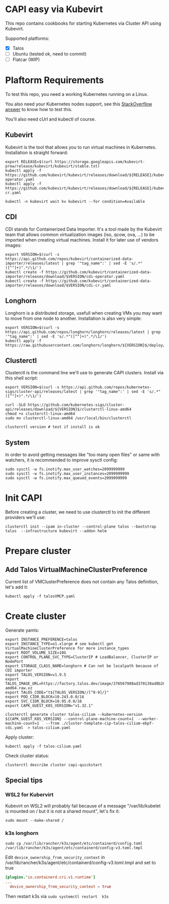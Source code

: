 # CAPI easy via Kubevirt

This repo contains cookbooks for starting Kubernetes via Cluster API using Kubevirt.

Supported platforms:
  - [x] Talos
  - [ ] Ubuntu (tested ok, need to commit)
  - [ ] Flatcar (WIP)

# Plaftorm Requirements

To test this repo, you need a working Kubernetes running on a Linux.

You also need your Kubernetes nodes support, see this [StackOverflow answer](https://stackoverflow.com/questions/11116704/check-if-vt-x-is-activated-without-having-to-reboot-in-linux#answer-51272679) to know how to test this.

You'll also need cUrl and kubectl of course.

## Kubevirt

Kubevirt is the tool that allows you to run virtual machines in Kubernetes. Installation is straight forward:
```shell
export RELEASE=$(curl https://storage.googleapis.com/kubevirt-prow/release/kubevirt/kubevirt/stable.txt)
kubectl apply -f https://github.com/kubevirt/kubevirt/releases/download/${RELEASE}/kubevirt-operator.yaml
kubectl apply -f https://github.com/kubevirt/kubevirt/releases/download/${RELEASE}/kubevirt-cr.yaml

kubectl -n kubevirt wait kv kubevirt --for condition=Available
```

## CDI

CDI stands for Containerized Data Importer. It's a tool made by the Kubevirt team that allows common virtualization images (iso, qcow, ova, ...) to be imported when creating virtual machines. Install it for later use of vendors images:
```shell
export VERSION=$(curl -s https://api.github.com/repos/kubevirt/containerized-data-importer/releases/latest | grep '"tag_name":' | sed -E 's/.*"([^"]+)".*/\1/')
kubectl create -f https://github.com/kubevirt/containerized-data-importer/releases/download/$VERSION/cdi-operator.yaml
kubectl create -f https://github.com/kubevirt/containerized-data-importer/releases/download/$VERSION/cdi-cr.yaml
```

## Longhorn

Longhorn is a distributed storage, usefull when creating VMs you may want to move from one node to another. Installation is also very simple:
```shell
export VERSION=$(curl -s https://api.github.com/repos/longhorn/longhorn/releases/latest | grep '"tag_name":' | sed -E 's/.*"([^"]+)".*/\1/')
kubectl apply -f https://raw.githubusercontent.com/longhorn/longhorn/${VERSION}$/deploy/longhorn.yaml
```

## Clusterctl

Clusterctl is the command line we'll use to generate CAPI clusters. Install via this shell script:
```shell
export VERSION=$(curl -s https://api.github.com/repos/kubernetes-sigs/cluster-api/releases/latest | grep '"tag_name":' | sed -E 's/.*"([^"]+)".*/\1/')

curl -SLO https://github.com/kubernetes-sigs/cluster-api/releases/download/${VERSION}$/clusterctl-linux-amd64
chmod +x clusterctl-linux-amd64
sudo mv clusterctl-linux-amd64 /usr/local/bin/clusterctl

clusterctl version # test if install is ok
```

## System

In order to avoid getting messages like "too many open files" or same with watchers, it is recommended to improve sysctl config: 
```shell
sudo sysctl -w fs.inotify.max_user_watches=2099999999
sudo sysctl -w fs.inotify.max_user_instances=2099999999
sudo sysctl -w fs.inotify.max_queued_events=2099999999
```

# Init CAPI

Before creating a cluster, we need to use clusterctl to init the different providers we'll use:
```shell
clusterctl init --ipam in-cluster --control-plane talos --bootstrap talos  --infrastructure kubevirt --addon helm
```

# Prepare cluster

## Add Talos VirtualMachineClusterPreference

Current list of VMClusterPreference does not contain any Talos definition, let's add it:

```shell
kubectl apply -f talosVMCP.yaml
```

# Create cluster

Generate yamls:
```shell
export INSTANCE_PREFERENCE=talos
export INSTANCE_TYPE=o1.xlarge # see kubectl get VirtualMachineClusterPreference for more instance_types
export ROOT_VOLUME_SIZE=10G
export CONTROL_PLANE_SVC_TYPE=ClusterIP # LoadBalancer, ClusterIP or NodePort
export STORAGE_CLASS_NAME=longhorn # Can not be localpath because of CDI importer
export TALOS_VERSION=v1.9.5
export TALOS_IMAGE_URL=https://factory.talos.dev/image/376567988ad370138ad8b2698212367b8edcb69b5fd68c80be1f2ec7d603b4ba/v1.9.5/openstack-amd64.raw.xz
export TALOS_CODE="t${TALOS_VERSION//[^0-9]/}"
export POD_CIDR_BLOCK=10.243.0.0/16
export SVC_CIDR_BLOCK=10.95.0.0/16
export CAPK_GUEST_K8S_VERSION="v1.32.1"

clusterctl generate cluster talos-cilium --kubernetes-version ${CAPK_GUEST_K8S_VERSION} --control-plane-machine-count=1  --worker-machine-count=1   --from ./cluster-template-cip-talos-cilium-ebpf-cdi.yaml  > talos-cilium.yaml
```

Apply cluster:
```shell
kubectl apply -f talos-cilium.yaml
```

Check cluster status:
```shell
clusterctl describe cluster capi-quickstart
```

## Special tips

### WSL2 for Kubervirt

Kubevirt on WSL2 will probably fail because of a message "/var/lib/kubelet is mounted on / but it is not a shared mount", let's fix it:
```
sudo mount --make-shared /
```

### k3s longhorn

```
sudo cp /var/lib/rancher/k3s/agent/etc/containerd/config.toml /var/lib/rancher/k3s/agent/etc/containerd/config-v3.toml.tmpl
```

Edit `device_ownership_from_security_context` in /var/lib/rancher/k3s/agent/etc/containerd/config-v3.toml.tmpl and set to true

```toml
[plugins.'io.containerd.cri.v1.runtime']
...
  device_ownership_from_security_context = true
```

Then restart k3s via `sudo systemctl restart  k3s`
